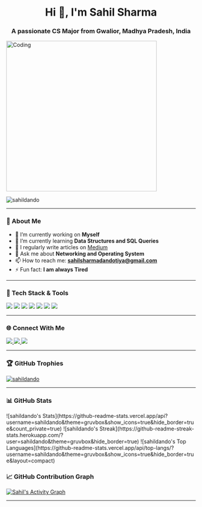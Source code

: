 <h1 align="center">Hi 👋, I'm Sahil Sharma</h1>
<h3 align="center">A passionate CS Major from Gwalior, Madhya Pradesh, India</h3>

<img align="center" alt="Coding" width="400" src="https://tenor.com/view/taking-off-mask-mark-grayson-invincible-unmasking-mask-off-gif-16049033053207159782.gif">

<p align="left">
  <img src="https://komarev.com/ghpvc/?username=sahildando&label=Profile%20views&color=0e75b6&style=flat" alt="sahildando" />
</p>

---

### 🧠 About Me

- 🔭 I’m currently working on **Myself**
- 🌱 I’m currently learning **Data Structures and SQL Queries**
- 📝 I regularly write articles on [Medium](https://medium.com/@sahilsharmadandotiya)
- 💬 Ask me about **Networking and Operating System**
- 📫 How to reach me: **sahilsharmadandotiya@gmail.com**
- ⚡ Fun fact: **I am always Tired**

---

### 🧰 Tech Stack & Tools

<p>
  <img src="https://img.shields.io/badge/C%2B%2B-%2300599C.svg?style=for-the-badge&logo=c%2B%2B&logoColor=white" />
  <img src="https://img.shields.io/badge/Python-%2314354C.svg?style=for-the-badge&logo=python&logoColor=white" />
  <img src="https://img.shields.io/badge/JavaScript-%23323330.svg?style=for-the-badge&logo=javascript&logoColor=%23F7DF1E" />
  <img src="https://img.shields.io/badge/React-%2320232a.svg?style=for-the-badge&logo=react&logoColor=%2361DAFB" />
  <img src="https://img.shields.io/badge/Node.js-339933?style=for-the-badge&logo=nodedotjs&logoColor=white" />
  <img src="https://img.shields.io/badge/Streamlit-FF4B4B?style=for-the-badge&logo=streamlit&logoColor=white" />
  <img src="https://img.shields.io/badge/Docker-2496ED.svg?style=for-the-badge&logo=docker&logoColor=white" />
</p>

---

### 🌐 Connect With Me

<p>
  <a href="https://twitter.com/TheBlackHerald7" target="blank">
    <img src="https://img.shields.io/badge/Twitter-%231DA1F2.svg?style=for-the-badge&logo=Twitter&logoColor=white" />
  </a>
  <a href="https://kaggle.com/sahilop" target="blank">
    <img src="https://img.shields.io/badge/Kaggle-20BEFF?style=for-the-badge&logo=kaggle&logoColor=white" />
  </a>
  <a href="https://discord.gg/sahilsharma3290" target="blank">
    <img src="https://img.shields.io/badge/Discord-7289DA?style=for-the-badge&logo=discord&logoColor=white" />
  </a>
</p>

---

### 🏆 GitHub Trophies

<p align="left">
  <a href="https://github.com/ryo-ma/github-profile-trophy">
    <img src="https://github-profile-trophy.vercel.app/?username=sahildando&theme=gruvbox" alt="sahildando" />
  </a>
</p>

---

### 📊 GitHub Stats

<p align="left">
![sahildando's Stats](https://github-readme-stats.vercel.app/api?username=sahildando&theme=gruvbox&show_icons=true&hide_border=true&count_private=true)
![sahildando's Streak](https://github-readme-streak-stats.herokuapp.com/?user=sahildando&theme=gruvbox&hide_border=true)
![sahildando's Top Languages](https://github-readme-stats.vercel.app/api/top-langs/?username=sahildando&theme=gruvbox&show_icons=true&hide_border=true&layout=compact)

### 📈 GitHub Contribution Graph

<a href="https://github.com/sahildando">
  <img alt="Sahil's Activity Graph" src="https://github-readme-activity-graph.cyclic.app/graph?username=sahildando&theme=react-dark&hide_border=true&area=true" />
</a>

---

